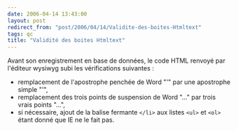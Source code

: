 ```yaml
---
date: 2006-04-14 13:43:00
layout: post
redirect_from: "post/2006/04/14/Validite-des-boites-Htmltext"
tags: qc
title: "Validité des boites Htmltext"
---
```


Avant son enregistrement en base de données, le code HTML renvoyé par
l'éditeur wysiwyg subi les vérifications suivantes :

* remplacement de l'apostrophe penchée de Word "'" par une apostrophe simple
"'",
* remplacement des trois points de suspension de Word "…" par trois vrais
points "...",
* si nécessaire, ajout de la balise fermante `</li>` aux listes
`<ul>` et `<ol>` étant donné que IE ne le fait pas.
